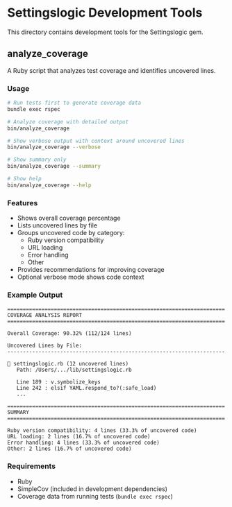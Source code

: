 # Settingslogic Development Tools

This directory contains development tools for the Settingslogic gem.

## analyze_coverage

A Ruby script that analyzes test coverage and identifies uncovered lines.

### Usage

```bash
# Run tests first to generate coverage data
bundle exec rspec

# Analyze coverage with detailed output
bin/analyze_coverage

# Show verbose output with context around uncovered lines
bin/analyze_coverage --verbose

# Show summary only
bin/analyze_coverage --summary

# Show help
bin/analyze_coverage --help
```

### Features

- Shows overall coverage percentage
- Lists uncovered lines by file
- Groups uncovered code by category:
  - Ruby version compatibility
  - URL loading
  - Error handling  
  - Other
- Provides recommendations for improving coverage
- Optional verbose mode shows code context

### Example Output

```
======================================================================
COVERAGE ANALYSIS REPORT
======================================================================

Overall Coverage: 90.32% (112/124 lines)

Uncovered Lines by File:
----------------------------------------------------------------------

📁 settingslogic.rb (12 uncovered lines)
   Path: /Users/.../lib/settingslogic.rb

   Line 189 : v.symbolize_keys
   Line 242 : elsif YAML.respond_to?(:safe_load)
   ...

======================================================================
SUMMARY
======================================================================

Ruby version compatibility: 4 lines (33.3% of uncovered code)
URL loading: 2 lines (16.7% of uncovered code)
Error handling: 4 lines (33.3% of uncovered code)
Other: 2 lines (16.7% of uncovered code)
```

### Requirements

- Ruby
- SimpleCov (included in development dependencies)
- Coverage data from running tests (`bundle exec rspec`)